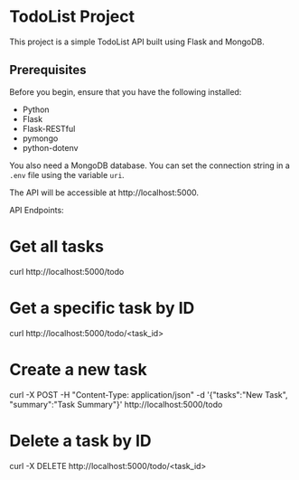 # TodoList Project

This project is a simple TodoList API built using Flask and MongoDB.

## Prerequisites

Before you begin, ensure that you have the following installed:

- Python
- Flask
- Flask-RESTful
- pymongo
- python-dotenv

You also need a MongoDB database. You can set the connection string in a `.env` file using the variable `uri`.

The API will be accessible at http://localhost:5000.

API Endpoints:
# Get all tasks
curl http://localhost:5000/todo

# Get a specific task by ID
curl http://localhost:5000/todo/<task_id>

# Create a new task
curl -X POST -H "Content-Type: application/json" -d '{"tasks":"New Task", "summary":"Task Summary"}' http://localhost:5000/todo

# Delete a task by ID
curl -X DELETE http://localhost:5000/todo/<task_id>
